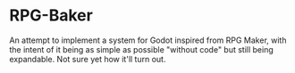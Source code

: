 # RPG-Baker
An attempt to implement a system for Godot inspired from RPG Maker, with the intent of it being as simple as possible "without code" but still being expandable. Not sure yet how it'll turn out.
